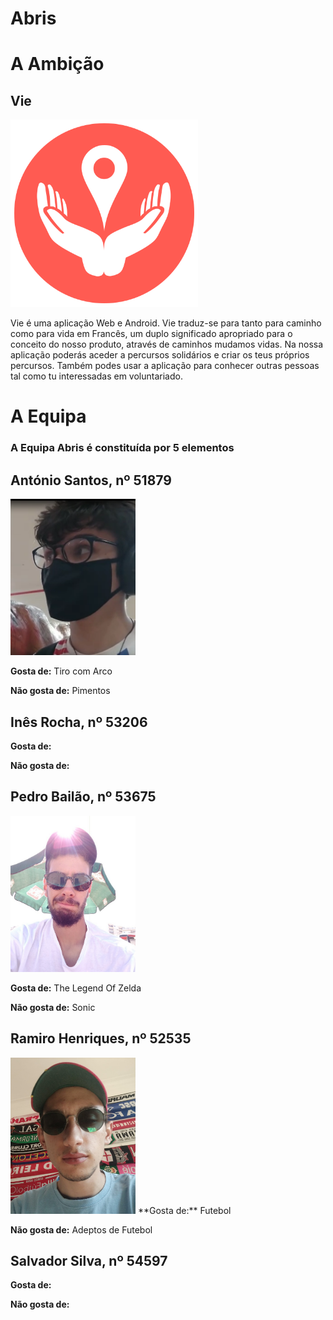 # Abris

# A Ambição

## Vie
<img src="logo.png" alt="hi" class="inline" width="300" height="300"/>

Vie é uma aplicação Web e Android. Vie traduz-se para tanto para caminho como para vida em Francês, um duplo significado apropriado para o conceito do nosso produto, através de caminhos mudamos vidas. Na nossa aplicação poderás aceder a percursos solidários e criar os teus próprios percursos. Também podes usar a aplicação para conhecer outras pessoas tal como tu interessadas em voluntariado.

# A Equipa

### A Equipa Abris é constituída por 5 elementos

## António Santos, nº 51879
<img src="antonio.png" alt="hi" class="inline" width="200" height="250"/>

  **Gosta de:** Tiro com Arco

  **Não gosta de:** Pimentos

## Inês Rocha, nº 53206
  **Gosta de:** 

  **Não gosta de:**

## Pedro Bailão, nº 53675
<img src="bailao.png" alt="hi" class="inline" width="200" height="250"/>

  **Gosta de:** The Legend Of Zelda

  **Não gosta de:** Sonic

## Ramiro Henriques, nº 52535
<img src="ramiro.png" alt="hi" class="inline" width="200" height="250"/>
  **Gosta de:** Futebol

  **Não gosta de:** Adeptos de Futebol

## Salvador Silva, nº 54597
  **Gosta de:** 

  **Não gosta de:**




